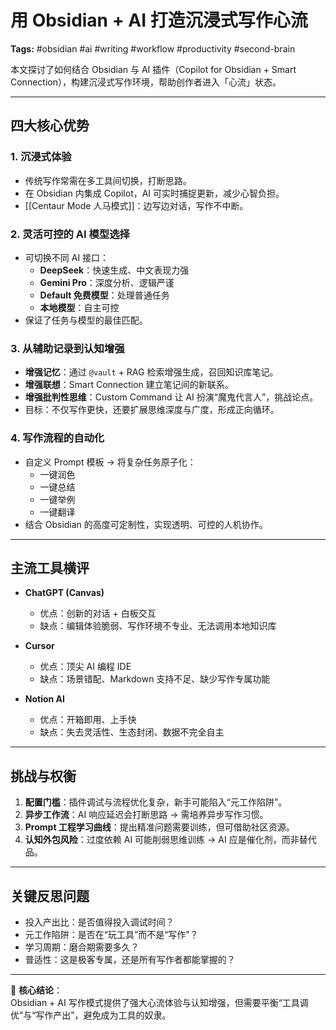 # 用 Obsidian + AI 打造沉浸式写作心流

**Tags:** #obsidian #ai #writing #workflow #productivity #second-brain

本文探讨了如何结合 Obsidian 与 AI 插件（Copilot for Obsidian + Smart Connection），构建沉浸式写作环境，帮助创作者进入「心流」状态。

---

## 四大核心优势

### 1. 沉浸式体验
- 传统写作常需在多工具间切换，打断思路。  
- 在 Obsidian 内集成 Copilot，AI 可实时捕捉更新，减少心智负担。  
- [[Centaur Mode 人马模式]]：边写边对话，写作不中断。  

### 2. 灵活可控的 AI 模型选择
- 可切换不同 AI 接口：  
  - **DeepSeek**：快速生成、中文表现力强  
  - **Gemini Pro**：深度分析、逻辑严谨  
  - **Default 免费模型**：处理普通任务  
  - **本地模型**：自主可控  
- 保证了任务与模型的最佳匹配。

### 3. 从辅助记录到认知增强
- **增强记忆**：通过 `@vault` + RAG 检索增强生成，召回知识库笔记。  
- **增强联想**：Smart Connection 建立笔记间的新联系。  
- **增强批判性思维**：Custom Command 让 AI 扮演“魔鬼代言人”，挑战论点。  
- 目标：不仅写作更快，还要扩展思维深度与广度，形成正向循环。  

### 4. 写作流程的自动化
- 自定义 Prompt 模板 → 将复杂任务原子化：  
  - 一键润色  
  - 一键总结  
  - 一键举例  
  - 一键翻译  
- 结合 Obsidian 的高度可定制性，实现透明、可控的人机协作。

---

## 主流工具横评

- **ChatGPT (Canvas)**  
  - 优点：创新的对话 + 白板交互  
  - 缺点：编辑体验脆弱、写作环境不专业、无法调用本地知识库  

- **Cursor**  
  - 优点：顶尖 AI 编程 IDE  
  - 缺点：场景错配、Markdown 支持不足、缺少写作专属功能  

- **Notion AI**  
  - 优点：开箱即用、上手快  
  - 缺点：失去灵活性、生态封闭、数据不完全自主  

---

## 挑战与权衡

1. **配置门槛**：插件调试与流程优化复杂，新手可能陷入“元工作陷阱”。  
2. **异步工作流**：AI 响应延迟会打断思路 → 需培养异步写作习惯。  
3. **Prompt 工程学习曲线**：提出精准问题需要训练，但可借助社区资源。  
4. **认知外包风险**：过度依赖 AI 可能削弱思维训练 → AI 应是催化剂，而非替代品。  

---

## 关键反思问题
- 投入产出比：是否值得投入调试时间？  
- 元工作陷阱：是否在“玩工具”而不是“写作”？  
- 学习周期：磨合期需要多久？  
- 普适性：这是极客专属，还是所有写作者都能掌握的？  

---

📌 **核心结论**：  
Obsidian + AI 写作模式提供了强大心流体验与认知增强，但需要平衡“工具调优”与“写作产出”，避免成为工具的奴隶。
